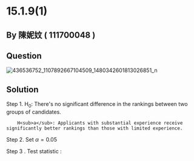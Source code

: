 # 15.1.9(1)

## By 陳妮妏 ( 111700048 )

## Question

![436536752_1107892667104509_1480342601813026851_n](https://github.com/HWTeng-Course/202402-Statistics/assets/162071863/628a52e6-d75d-4dca-85d0-b63dfc84e082)

## Solution

Step 1. H<sub>0</sub>: There's no significant difference in the rankings between two groups of candidates.

        H<sub>a</sub>: Applicants with substantial experience receive significantly better rankings than those with limited experience.

Step 2. Set  $\alpha=0.05$

Step 3 . Test statistic : 
